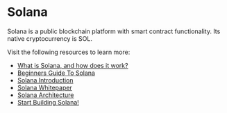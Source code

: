 # Solana

Solana is a public blockchain platform with smart contract functionality. Its native cryptocurrency is SOL.

Visit the following resources to learn more:

- [What is Solana, and how does it work?](https://cointelegraph.com/news/what-is-solana-and-how-does-it-work)
- [Beginners Guide To Solana](https://solana.com/news/getting-started-with-solana-development)
- [Solana Introduction](https://docs.solana.com/introduction)
- [Solana Whitepaper](https://solana.com/solana-whitepaper.pdf)
- [Solana Architecture](https://docs.solana.com/cluster/overview)
- [Start Building Solana!](https://beta.solpg.io/?utm_source=solana.com)
